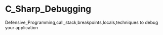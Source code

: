# C_Sharp_Debugging
Defensive_Programming,call_stack,breakpoints,locals,techniques to debug your application
